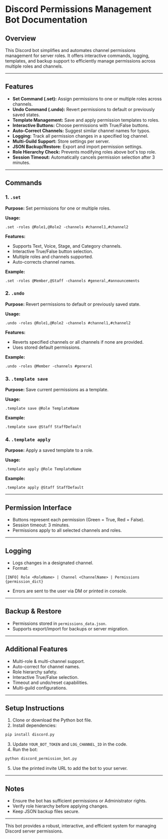 # Discord Permissions Management Bot Documentation

## Overview

This Discord bot simplifies and automates channel permissions management for server roles. It offers interactive commands, logging, templates, and backup support to efficiently manage permissions across multiple roles and channels.

---

## Features

* **Set Command (.set):** Assign permissions to one or multiple roles across channels.
* **Undo Command (.undo):** Revert permissions to default or previously saved states.
* **Template Management:** Save and apply permission templates to roles.
* **Interactive Buttons:** Choose permissions with True/False buttons.
* **Auto-Correct Channels:** Suggest similar channel names for typos.
* **Logging:** Track all permission changes in a specified log channel.
* **Multi-Guild Support:** Store settings per server.
* **JSON Backup/Restore:** Export and import permission settings.
* **Role Hierarchy Check:** Prevents modifying roles above bot's top role.
* **Session Timeout:** Automatically cancels permission selection after 3 minutes.

---

## Commands

### 1. `.set`

**Purpose:** Set permissions for one or multiple roles.

**Usage:**

```
.set -roles @Role1,@Role2 -channels #channel1,#channel2
```

**Features:**

* Supports Text, Voice, Stage, and Category channels.
* Interactive True/False button selection.
* Multiple roles and channels supported.
* Auto-corrects channel names.

**Example:**

```
.set -roles @Member,@Staff -channels #general,#announcements
```

### 2. `.undo`

**Purpose:** Revert permissions to default or previously saved state.

**Usage:**

```
.undo -roles @Role1,@Role2 -channels #channel1,#channel2
```

**Features:**

* Reverts specified channels or all channels if none are provided.
* Uses stored default permissions.

**Example:**

```
.undo -roles @Member -channels #general
```

### 3. `.template save`

**Purpose:** Save current permissions as a template.

**Usage:**

```
.template save @Role TemplateName
```

**Example:**

```
.template save @Staff StaffDefault
```

### 4. `.template apply`

**Purpose:** Apply a saved template to a role.

**Usage:**

```
.template apply @Role TemplateName
```

**Example:**

```
.template apply @Staff StaffDefault
```

---

## Permission Interface

* Buttons represent each permission (Green = True, Red = False).
* Session timeout: 3 minutes.
* Permissions apply to all selected channels and roles.

---

## Logging

* Logs changes in a designated channel.
* Format:

```
[INFO] Role <RoleName> | Channel <ChannelName> | Permissions {permission_dict}
```

* Errors are sent to the user via DM or printed in console.

---

## Backup & Restore

* Permissions stored in `permissions_data.json`.
* Supports export/import for backups or server migration.

---

## Additional Features

* Multi-role & multi-channel support.
* Auto-correct for channel names.
* Role hierarchy safety.
* Interactive True/False selection.
* Timeout and undo/reset capabilities.
* Multi-guild configurations.

---

## Setup Instructions

1. Clone or download the Python bot file.
2. Install dependencies:

```bash
pip install discord.py
```

3. Update `YOUR_BOT_TOKEN` and `LOG_CHANNEL_ID` in the code.
4. Run the bot:

```bash
python discord_permission_bot.py
```

5. Use the printed invite URL to add the bot to your server.

---

## Notes

* Ensure the bot has sufficient permissions or Administrator rights.
* Verify role hierarchy before applying changes.
* Keep JSON backup files secure.

---

This bot provides a robust, interactive, and efficient system for managing Discord server permissions.
